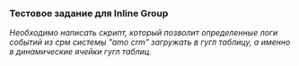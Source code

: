 ### Тестовое задание для Inline Group

*Необходимо написать скрипт, который позволит определенные логи событий из срм 
системы "amo crm" загружать в гугл таблицу, а именно в динамические ячейки 
гугл таблиц.*

